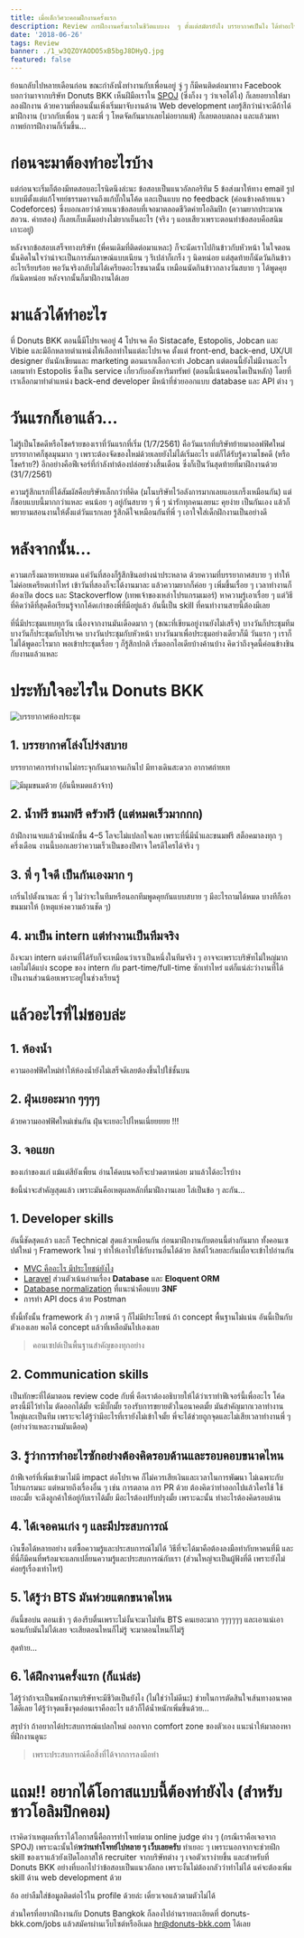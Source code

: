 ```yaml
---
title: เมื่อเด็กวิศวะคอมฝึกงานครั้งแรก
description: Review การฝึกงานครั้งแรกในชีวิตแบบงง  ๆ ตั้งแต่สมัตรยังไง บรรยากาศเป็นไง ได้ทำอะไร ได้เรียนรู้อะไร
date: '2018-06-26'
tags: Review
banner: ./1_w3QZOYAODO5xB5bgJ8DHyQ.jpg
featured: false
---
```


ย้อนกลับไปหลายเดือนก่อน ขณะกำลังนั่งทำงานกับเพื่อนอยู่ จู่ ๆ ก็มีคนติดต่อมาทาง Facebook บอกว่ามาจากบริษัท Donuts BKK เห็นฝีมือเราใน [SPOJ](https://www.spoj.com) (ซึ่งก็งง ๆ ว่าเจอได้ไง) ก็เลยอยากให้มาลองฝึกงาน ด้วยความที่ตอนนั้นเพิ่งเริ่มมาจับงานด้าน Web development เลยรู้สึกว่าน่าจะดีถ้าได้มาฝึกงาน (บวกกับเพื่อน ๆ และพี่ ๆ โหดจัดกันมากเลยไม่อยากแพ้) ก็เลยตอบตกลง และแล้วมหากาพย์การฝึกงานก็เริ่มขึ้น…

# ก่อนจะมาต้องทำอะไรบ้าง

แต่ก่อนจะเริ่มก็ต้องมีทดสอบอะไรนิดนึงล่ะนะ ข้อสอบเป็นแนวอัลกอริทึม 5 ข้อส่งมาให้ทาง email รูปแบบมีตั้งแต่แก้โจทย์ธรรมดาจนถึงแก้บั๊กในโค้ด และเป็นแบบ no feedback (ค่อนข้างคล้ายแนว Codeforces) ซึ่งบอกเลยว่าด้วยแนวข้อสอบที่เจอมาตลอดชีวิตค่ายโอลิมปิก (ความยากประมาณ สอวน. ค่ายสอง) ก็เลยเก็บเต็มอย่างไม่ยากเย็นอะไร (จริง ๆ แอบเสียวเพราะตอนทำข้อสอบคือสนิมเกาะอยู่)

หลังจากข้อสอบเสร็จทางบริษัท (พี่คนเดิมที่ติดต่อมาแหละ) ก็จะนัดเราไปกินข้าวกับหัวหน้า ในใจตอนนั้นคิดในใจว่าน่าจะเป็นการสัมภาษณ์แบบเนียน ๆ รึเปล่าก็เกร็ง ๆ นิดหน่อย แต่สุดท้ายก็นัดวันกินข้าวอะไรเรียบร้อย พอวันจริงกลับไม่ได้เครียดอะไรขนาดนั้น เหมือนนัดกินข้าวกลางวันสบาย ๆ ได้พูดคุยกันนิดหน่อย หลังจากนั้นก็มาฝึกงานได้เลย

# มาแล้วได้ทำอะไร

ที่ Donuts BKK ตอนนี้มีโปรเจคอยู่ 4 โปรเจค คือ Sistacafe, Estopolis, Jobcan และ Vibie และมีอีกหลายตำแหน่งให้เลือกทำในแต่ละโปรเจค ตั้งแต่ front-end, back-end, UX/UI designer ยันนักเขียนและ marketing ตอนแรกเลือกจะทำ Jobcan แต่ตอนนี้ยังไม่มีงานอะไร เลยมาทำ Estopolis ซึ่งเป็น service เกี่ยวกับอสังหาริมทรัพย์ (ตอนนี้เน้นคอนโดเป็นหลัก) โดยที่เราเลือกมาทำตำแหน่ง back-end developer มีหน้าที่ช่วยออกแบบ database และ API ต่าง ๆ

# วันแรกก็เอาแล้ว…

ไม่รู้เป็นโชคดีหรือโชคร้ายของเราที่วันแรกที่เริ่ม (1/7/2561) คือวันแรกที่บริษัทย้ายมาออฟฟิศใหม่ บรรยากาศก็ชุลมุนมาก ๆ เพราะต้องจัดของใหม่ด้วยเลยยังไม่ได้เริ่มอะไร แต่ก็ได้รับรู้ความโชคดี (หรือโชคร้าย?) อีกอย่างคือฟีเจอร์ที่กำลังทำต้องปล่อยช่วงสิ้นเดือน ซึ่งก็เป็นวันสุดท้ายที่มาฝึกงานด้วย (31/7/2561)

ความรู้สึกแรกที่ได้สัมผัสคือบริษัทเล็กกว่าที่คิด (มโนบริษัทไว้อลังการมากเลยแอบเกร็งเหมือนกัน) แต่ก็ชอบแบบนี้มากกว่าแหละ คนน้อย ๆ อยู่กันสบาย ๆ พี่ ๆ น่ารักทุกคนเลยนะ คุยง่าย เป็นกันเอง แล้วก็พยายามสอนงานให้ตั้งแต่วันแรกเลย รู้สึกดีใจเหมือนกันที่พี่ ๆ เอาใจใส่เด็กฝึกงานเป็นอย่างดี

# หลังจากนั้น…

ความเกร็งมลายหายหมด แค่วันที่สองก็รู้สึกชินอย่างน่าประหลาด ด้วยความที่บรรยากาศสบาย ๆ ทำให้ไม่ค่อยเครียดเท่าไหร่
เข้าวันที่สองก็จะได้งานมาละ แล้วความยากก็ค่อย ๆ เพิ่มขึ้นเรื่อย ๆ เวลาทำงานก็ต้องเปิด docs และ Stackoverflow (เทพเจ้าของเหล่าโปรแกรมเมอร์) หาความรู้เอาเรื่อย ๆ แต่วิธีที่คิดว่าดีที่สุดคือเรียนรู้จากโค้ดเก่าของพี่ที่มีอยู่แล้ว อันนี้เป็น skill ที่คนทำงานสายนี้ต้องมีเลย

ที่นี่มีประชุมแทบทุกวัน เนื่องจากงานมันเดือดมาก ๆ (ขณะที่เขียนอยู่งานยังไม่เสร็จ) บางวันก็ประชุมทีม บางวันก็ประชุมกับโปรเจค บางวันประชุมกับหัวหน้า บางวันมาเพื่อประชุมอย่างเดียวก็มี วันแรก ๆ เราก็ไม่ได้พูดอะไรมาก พอเข้าประชุมเรื่อย ๆ ก็รู้สึกปกติ เริ่มออกไอเดียบ้างค้านบ้าง คิดว่าถึงจุดนี้ค่อนข้างชินกับงานแล้วแหละ

# ประทับใจอะไรใน Donuts BKK

![บรรยากาศห้องประชุม](1_10HnbFKJ_vEC11RioKCFbw.jpg)

## 1. บรรยากาศโล่งโปร่งสบาย
บรรยากาศการทำงานไม่กระจุกกันมากจนเกินไป มีทางเดินสะดวก อากาศถ่ายเท

![มีมุมขนมด้วย (อันนี้หมดแล้วจ้าา)](1_NSAztah7y25Bp3AmRdcPfg.jpg)

## 2. น้ำฟรี ขนมฟรี ครัวฟรี (แต่หมดเร็วมากกก)
ถ้าฝึกงานจบแล้วน้ำหนักขึ้น 4–5 โลจะไม่แปลกใจเลย เพราะที่นี่มีน้ำและขนมฟรี สต็อคมาลงทุก ๆ ครึ่งเดือน งานนี้บอกเลยว่าความเร็วเป็นของปีศาจ ใครดีใครได้จริง ๆ

## 3. พี่ ๆ ใจดี เป็นกันเองมาก ๆ
เกริ่นไปตั้งนานละ พี่ ๆ ไม่ว่าจะในทีมหรือนอกทีมพูดคุยกันแบบสบาย ๆ มีอะไรถามได้หมด บางทีก็เอาขนมมาให้ (เหตุแห่งความอ้วนชัด ๆ)

## 4. มาเป็น intern แต่ทำงานเป็นทีมจริง
ถึงจะมา intern แต่งานที่ได้รับก็จะเหมือนว่าเราเป็นหนึ่งในทีมจริง ๆ อาจจะเพราะบริษัทไม่ใหญ่มากเลยไม่ได้แบ่ง scope ของ intern กับ part-time/full-time ซักเท่าไหร่ แต่ก็แน่ล่ะว่างานที่ได้เป็นงานส่วนน้อยเพราะอยู่ในช่วงเรียนรู้

# แล้วอะไรที่ไม่ชอบล่ะ

## 1. ห้องน้ำ
ความออฟฟิศใหม่ทำให้ห้องน้ำยังไม่เสร็จดีเลยต้องขึ้นไปใช้ชั้นบน

## 2. ฝุ่นเยอะมาก ๆๆๆๆ
ด้วยความออฟฟิศใหม่เช่นกัน ฝุ่นจะเยอะไปไหนเนี่ยยยยย !!!

## 3. จอแยก
ของเก่าของแก่ แม้แต่สียังเพี้ยน อ่านโค้ดบนจอก็จะปวดตาหน่อย
มาแล้วได้อะไรบ้าง

ข้อนี้น่าจะสำคัญสุดแล้ว เพราะมันคือเหตุผลหลักที่มาฝึกงานเลย ไล่เป็นข้อ ๆ ละกัน…

## 1. Developer skills
อันนี้ชัดสุดแล้ว และก็ Technical สุดแล้วเหมือนกัน ก่อนมาฝึกงานกับตอนนี้ต่างกันมาก ทั้งคอนเซปต์ใหม่ ๆ Framework ใหม่ ๆ ทำให้เอาไปใช้กับงานอื่นได้ด้วย ลิสต์ไว้เลยละกันเผื่อจะเข้าไปอ่านกัน

- [MVC คืออะไร มีประโยชน์ยังไง](http://www.tutorialsteacher.com/mvc/mvc-architecture)
- [Laravel](https://laravel.com) ส่วนตัวเน้นอ่านเรื่อง **Database** และ **Eloquent ORM**
- [Database normalization](https://www.studytonight.com/dbms/database-normalization.php) ที่แนะนำคือแบบ **3NF**
- การทำ API docs ด้วย Postman

ทั้งนี้ทั้งนั้น framework ล้ำ ๆ ภาษาดี ๆ ก็ไม่มีประโยชน์ ถ้า concept พื้นฐานไม่แน่น อันนี้เป็นกับตัวเองเลย พอได้ concept แล้วที่เหลือมันไปเองเลย

> คอนเซปต์เป็นพื้นฐานสำคัญของทุกอย่าง

## 2. Communication skills
เป็นทักษะที่ได้มาตอน review code กับพี่ คือเราต้องอธิบายให้ได้ว่าเราทำฟีเจอร์นี้เพื่ออะไร โค้ดตรงนี้มีไว้ทำไม ตัดออกได้มั้ย จะมีบั๊กมั้ย รองรับการขยายตัวในอนาคตมั้ย มันสำคัญมากเวลาทำงานใหญ่และเป็นทีม เพราะจะได้รู้ว่ามีอะไรที่เรายังไม่เข้าใจมั้ย พี่จะได้ช่วยถูกจุดและไม่เสียเวลาทำงานพี่ ๆ (อย่างว่าแหละงานมันเดือด)

## 3. รู้ว่าการทำอะไรซักอย่างต้องคิดรอบด้านและรอบคอบขนาดไหน
ถ้าฟีเจอร์ที่เพิ่มเข้ามาไม่มี impact ต่อโปรเจค ก็ไม่ควรเสียเงินและเวลาในการพัฒนา ไม่เฉพาะกับโปรแกรมนะ แต่หมายถึงเรื่องอื่น ๆ เช่น การตลาด การ PR ด้วย ต้องคิดว่าทำออกไปแล้วใครใช้ ใช้เยอะมั้ย จะดึงลูกค้าให้อยู่กับเราได้มั้ย มีอะไรต้องปรับปรุงมั้ย เพราะฉะนั้น ทำอะไรต้องคิดรอบด้าน

## 4. ได้เจอคนเก่ง ๆ และมีประสบการณ์
เงินซื้อได้หลายอย่าง แต่ซื้อความรู้และประสบการณ์ไม่ได้ วิธีที่จะได้มาคือต้องลงมือทำกับหาคนที่มี และที่นี่ก็มีคนที่พร้อมจะแลกเปลี่ยนความรู้และประสบการณ์กับเรา (ส่วนใหญ่จะเป็นผู้ฟังที่ดี เพราะยังไม่ค่อยรู้เรื่องเท่าไหร่)

## 5. ได้รู้ว่า BTS มันห่วยแตกขนาดไหน
อันนี้ขอบ่น ตอนเช้า ๆ ต้องรีบตื่นเพราะไม่งั้นจะมาไม่ทัน BTS คนเยอะมาก ๆๆๆๆๆๆ และเอาแน่เอานอนกับมันไม่ได้เลย จะเสียตอนไหนก็ไม่รู้ จะมาตอนไหนก็ไม่รู้

สุดท้าย…

## 6. ได้ฝึกงานครั้งแรก (ก็แน่ล่ะ)
ได้รู้ว่าถ้าจะเป็นพนักงานบริษัทจะมีชีวิตเป็นยังไง (ไม่ใช่ว่าไม่ดีนะ) ช่วยในการตัดสินใจเส้นทางอนาคตได้ดีเลย ได้รู้ว่าจุดแข็งจุดอ่อนเราคืออะไร แล้วก็ได้น้ำหนักเพิ่มขึ้นด้วย…

สรุปว่า ถ้าอยากได้ประสบการณ์แปลกใหม่ ออกจาก comfort zone ของตัวเอง แนะนำให้มาลองหาที่ฝึกงานดูนะ

> เพราะประสบการณ์คือสิ่งที่ได้จากการลงมือทำ

# แถม!! อยากได้โอกาสแบบนี้ต้องทำยังไง (สำหรับชาวโอลิมปิกคอม)

เราคิดว่าเหตุผลที่เราได้โอกาสนี้คือการทำโจทย์ตาม online judge ต่าง ๆ (กรณีเราคือเจอจาก SPOJ) เพราะฉะนั้นให้**หว่านทำโจทย์ไปหลาย ๆ เว็บเลยครับ** ทำเยอะ ๆ เพราะนอกจากจะช่วยฝึก skill ของเราแล้วยังเปิดโอกาสให้ recruiter จากบริษัทต่าง ๆ เจอตัวเราง่ายขึ้น และสำหรับที่ Donuts BKK อย่างที่บอกไปว่าข้อสอบเป็นแนวอัลกอ เพราะงั้นไม่ต้องกลัวว่าทำไม่ได้ แค่จะต้องเพิ่ม skill ด้าน web development ด้วย

อ้อ อย่าลืมใส่ข้อมูลติดต่อไว้ใน profile ด้วยล่ะ เดี๋ยวเจอแล้วตามตัวไม่ได้

ส่วนใครที่อยากฝึกงานกับ Donuts Bangkok ก็ลองไปอ่านรายละเอียดที่ donuts-bkk.com/jobs แล้วสมัครผ่านเว็บไซต์หรืออีเมล hr@donuts-bkk.com ได้เลย
